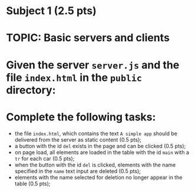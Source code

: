 # Subject 1 (2.5 pts)
# TOPIC: Basic servers and clients

# Given the server `server.js` and the file `index.html` in the `public` directory:

# Complete the following tasks:
- the file `index.html`, which contains the text `A simple app` should be delivered from the server as static content (0.5 pts);
- a button with the id `del` exists in the page and can be clicked (0.5 pts);
- on page load, all elements are loaded in the table with the id `main` with a `tr` for each car (0.5 pts);
- when the button with the id `del` is clicked, elements with the name specified in the `name` text input are deleted (0.5 pts);
- elements with the name selected for deletion no longer appear in the table (0.5 pts);

